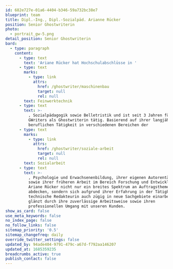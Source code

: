 ```yaml
---
id: 682e727e-01a6-4404-b346-59a732bc38e7
blueprint: team
title: Dipl.-Ing., Dipl.-Sozialpäd. Arianne Rücker
position: Senior Ghostwriterin
photo:
  - portrait_gw-5.png
detail_position: Senior Ghostwriterin
bard:
  - type: paragraph
    content:
      - type: text
        text: 'Ariane Rücker hat Hochschulabschlüsse in '
      - type: text
        marks:
          - type: link
            attrs:
              href: /ghostwriter/maschinenbau
              target: null
              rel: null
        text: Feinwerktechnik
      - type: text
        text: >-
          , Sozialpädagogik sowie Belletristik und ist seit 3 Jahren für
          GWriters als Ghostwriterin tätig. Basierend auf ihrer langjährigen
          beruflichen Tätigkeit in verschiedenen Bereichen der 
      - type: text
        marks:
          - type: link
            attrs:
              href: /ghostwriter/soziale-arbeit
              target: null
              rel: null
        text: Sozialarbeit
      - type: text
        text: >-
          , Psychologie und Erwachsenenbildung, ihrer eigenen Autorentätigkeit
          sowie ihrer früheren Arbeit im Bereich Forschung und Entwicklung kann
          Ariane Rücker nicht nur ein breites Spektrum an Auftragsthemen
          abdecken, sondern sich aufgrund ihrer Erfahrung in der Tätigkeit als
          technische Redakteurin auch zügig in neue Sachgebiete einarbeiten. Sie
          glänzt durch ihre zuverlässige Arbeitsweise sowie ihren
          professionellen Umgang mit unseren Kunden.
show_as_card: false
use_meta_keywords: false
no_index_page: false
no_follow_links: false
sitemap_priority: '0.5'
sitemap_changefreq: daily
override_twitter_settings: false
updated_by: 94ade404-9791-479c-a67d-f792aa146207
updated_at: 1685359235
breadcrumbs_active: true
publish_contact: false
---
```

